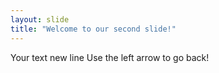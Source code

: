 ```yaml
---
layout: slide
title: "Welcome to our second slide!"
---
```

Your text new line
Use the left arrow to go back!
